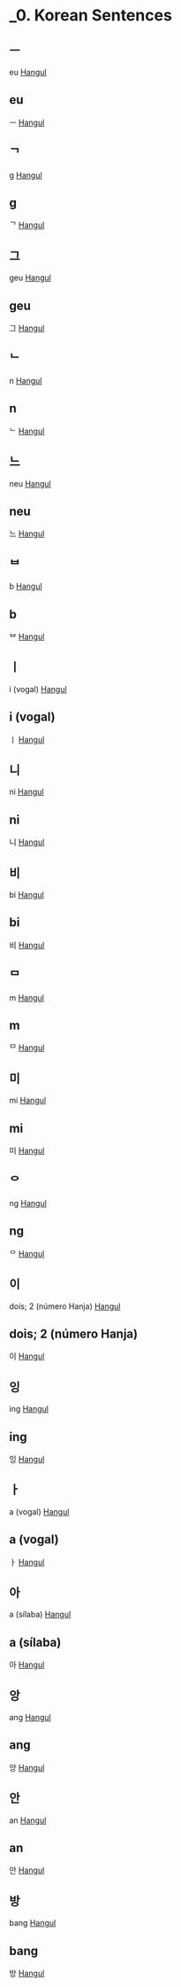 # _0. Korean Sentences

## ㅡ
eu
[Hangul]()

## eu
ㅡ
[Hangul]()

## ᄀ
g
[Hangul]()

## g
ᄀ
[Hangul]()

## 그
geu
[Hangul]()

## geu
그
[Hangul]()

## ᄂ
n
[Hangul]()

## n
ᄂ
[Hangul]()

## 느
neu
[Hangul]()

## neu
느
[Hangul]()

## ᄇ
b
[Hangul]()

## b
ᄇ
[Hangul]()

## ㅣ
i (vogal)
[Hangul]()

## i (vogal)
ㅣ
[Hangul]()

## 니
ni
[Hangul]()

## ni
니
[Hangul]()

## 비
bi
[Hangul]()

## bi
비
[Hangul]()

## ᄆ
m
[Hangul]()

## m
ᄆ
[Hangul]()

## 미
mi
[Hangul]()

## mi
미
[Hangul]()

## ᄋ
ng
[Hangul]()

## ng
ᄋ
[Hangul]()

## 이
dois; 2 (número Hanja)
[Hangul]()

## dois; 2 (número Hanja)
이
[Hangul]()

## 잉
ing
[Hangul]()

## ing
잉
[Hangul]()

## ㅏ
a (vogal)
[Hangul]()

## a (vogal)
ㅏ
[Hangul]()

## 아
a (sílaba)
[Hangul]()

## a (sílaba)
아
[Hangul]()

## 앙
ang
[Hangul]()

## ang
앙
[Hangul]()

## 안
an
[Hangul]()

## an
안
[Hangul]()

## 방
bang
[Hangul]()

## bang
방
[Hangul]()

